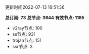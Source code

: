 更新时间2022-07-13 16:51:36

**总订阅: 73**
**总节点: 3644**
**有效节点: 1185**
- v2ray节点: 100
- ss节点: 931
- trojan节点: 151
- ssr节点: 3
